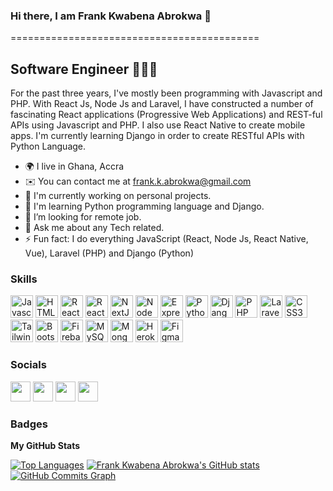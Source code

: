 ### Hi there, I am Frank Kwabena Abrokwa 👋
===========================================

Software Engineer 👨🏾‍💻
--------------------

For the past three years, I've mostly been programming with Javascript and PHP. With React Js, Node Js and Laravel, I have constructed a number of fascinating React applications (Progressive Web Applications) and REST-ful APIs using Javascript and PHP. I also use React Native to create mobile apps. I'm currently learning Django in order to create RESTful APIs with Python Language.

*   🌍  I live in Ghana, Accra
*   ✉️   You can contact me at [frank.k.abrokwa@gmail.com](mailto:sel3491justice@gmail.com)
*   🚀  I'm currently working on personal projects.
*   🧠  I'm learning Python programming language and Django.
*   🤔  I’m looking for remote job.
*   💬  Ask me about any Tech related.
*   ⚡   Fun fact: I do everything JavaScript (React, Node Js, React Native, Vue), Laravel (PHP) and Django (Python)

### Skills
<p align="left">
<a href="https://developer.mozilla.org/en-US/docs/Web/JavaScript" target="_blank" rel="noreferrer"><img src="https://kwabena-abrokwa.s3.af-south-1.amazonaws.com/javascript-colored.svg" width="36" height="36" alt="Javascript" /></a>
<a href="https://developer.mozilla.org/en-US/docs/Glossary/HTML5" target="_blank" rel="noreferrer"><img src="https://kwabena-abrokwa.s3.af-south-1.amazonaws.com/html5-colored.svg" width="36" height="36" alt="HTML5" /></a>
 <a href="https://reactjs.org/" target="_blank" rel="noreferrer"><img src="https://kwabena-abrokwa.s3.af-south-1.amazonaws.com/react-colored.svg" width="36" height="36" alt="React" /></a>
<a href="https://reactnative.dev/" target="_blank" rel="noreferrer"><img src="https://kwabena-abrokwa.s3.af-south-1.amazonaws.com/react-native-logo.png" width="36" height="36" alt="React Native" /></a>
 <a href="https://nextjs.org/docs" target="_blank" rel="noreferrer"><img src="https://kwabena-abrokwa.s3.af-south-1.amazonaws.com/nextjs-colored-dark.svg" width="36" height="36" alt="NextJs" /></a>
  <a href="https://nodejs.org/en/" target="_blank" rel="noreferrer"><img src="https://kwabena-abrokwa.s3.af-south-1.amazonaws.com/nodejs-colored.svg" width="36" height="36" alt="NodeJS" /></a>
  <a href="https://expressjs.com/" target="_blank" rel="noreferrer"><img src="https://kwabena-abrokwa.s3.af-south-1.amazonaws.com/express-colored-dark.svg" width="36" height="36" alt="Express" /></a>
<a href="https://www.python.org/doc/" target="_blank" rel="noreferrer"><img src="https://kwabena-abrokwa.s3.af-south-1.amazonaws.com/python-colored.svg" width="36" height="36" alt="Python" /></a>
<a href="https://docs.djangoproject.com/en/4.0/" target="_blank" rel="noreferrer"><img src="https://kwabena-abrokwa.s3.af-south-1.amazonaws.com/django-colored.svg" width="36" height="36" alt="Django" /></a>
<a href="https://www.php.net/docs.php" target="_blank" rel="noreferrer"><img src="https://kwabena-abrokwa.s3.af-south-1.amazonaws.com/php.png" width="36" height="36" alt="PHP" /></a>
<a href="https://laravel.com/docs/9.x" target="_blank" rel="noreferrer"><img src="https://kwabena-abrokwa.s3.af-south-1.amazonaws.com/laravel.png" width="36" height="36" alt="Laravel" /></a>
<a href="https://www.w3.org/TR/CSS/#css" target="_blank" rel="noreferrer"><img src="https://kwabena-abrokwa.s3.af-south-1.amazonaws.com/css3-colored.svg" width="36" height="36" alt="CSS3" /></a>
<a href="https://tailwindcss.com/" target="_blank" rel="noreferrer"><img src="https://kwabena-abrokwa.s3.af-south-1.amazonaws.com/tailwindcss-colored.svg" width="36" height="36" alt="TailwindCSS" /></a>
<a href="https://getbootstrap.com/" target="_blank" rel="noreferrer"><img src="https://kwabena-abrokwa.s3.af-south-1.amazonaws.com/bootstrap-colored.svg" width="36" height="36" alt="Bootstrap" /></a>
  <a href="https://firebase.google.com/" target="_blank" rel="noreferrer"><img src="https://kwabena-abrokwa.s3.af-south-1.amazonaws.com/firebase-colored.svg" width="36" height="36" alt="Firebase" /></a>
<a href="https://www.w3schools.com/sql/" target="_blank" rel="noreferrer"><img src="https://kwabena-abrokwa.s3.af-south-1.amazonaws.com/sql.jpg" width="36" height="36" alt="MySQL" /></a>
  <a href="https://www.mongodb.com/atlas/database" target="_blank" rel="noreferrer"><img src="https://kwabena-abrokwa.s3.af-south-1.amazonaws.com/mongodb-colored.svg" width="36" height="36" alt="MongoDb" /></a>
  <a href="https://www.heroku.com" target="_blank" rel="noreferrer"><img src="https://kwabena-abrokwa.s3.af-south-1.amazonaws.com/heroku-colored.svg" width="36" height="36" alt="Heroku" /></a>
  <a href="https://figma.com/" target="_blank" rel="noreferrer"><img src="https://kwabena-abrokwa.s3.af-south-1.amazonaws.com/figma.svg" width="36" height="36" alt="Figma" /></a>
                    
### Socials
                  
<p align="left">
<a href="https://www.github.com/Kwabena-Abrokwa" target="_blank" rel="noreferrer"><img src="https://kwabena-abrokwa.s3.af-south-1.amazonaws.com/github-dark.svg" width="32" height="32" /></a>
  <a href="https://www.linkedin.com/in/frank-kwabena-abrokwa-ba54681b6" target="_blank" rel="noreferrer"><img src="https://kwabena-abrokwa.s3.af-south-1.amazonaws.com/linkedin.svg" width="32" height="32" /></a>
  <a href="https://www.twitter.com/kwabena_abrokwa" target="_blank" rel="noreferrer"><img src="https://kwabena-abrokwa.s3.af-south-1.amazonaws.com/twitter.svg" width="32" height="32" /></a>
  <a href="https://www.instagram.com/develop.with.kwabena/" target="_blank" rel="noreferrer"><img src="https://kwabena-abrokwa.s3.af-south-1.amazonaws.com/instagram.svg" width="32" height="32" /></a></p>

                    
### Badges

<b>My GitHub Stats</b>

 <a href="https://github.com/Kwabena-Abrokwa" align="left"><img src="https://github-readme-stats.vercel.app/api/top-langs/?username=Kwabena-Abrokwa&langs_count=10&count_private=true&title_color=0891b2&text_color=ffffff&icon_color=0891b2&bg_color=1c1917&hide_border=true&locale=en&custom_title=Top%20%Languages" alt="Top Languages" /></a>
<a href="http://www.github.com/Kwabena-Abrokwa"><img src="https://github-readme-stats.vercel.app/api?username=Kwabena-Abrokwa&show_icons=true&hide=&count_private=true&title_color=0891b2&text_color=ffffff&icon_color=0891b2&bg_color=1c1917&hide_border=true&show_icons=true" alt="Frank Kwabena Abrokwa's GitHub stats" /></a>
<a href="http://www.github.com/Kwabena-Abrokwa"><img src="https://activity-graph.herokuapp.com/graph?username=Kwabena-Abrokwa&count_private=true&bg_color=1c1917&color=ffffff&line=0891b2&point=ffffff&area_color=1c1917&area=true&hide_border=true&custom_title=GitHub%20Commits%20Graph" alt="GitHub Commits Graph" /></a>
